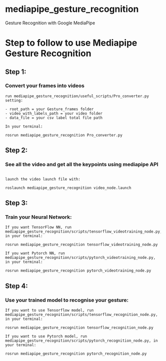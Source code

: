 # mediapipe_gesture_recognition
Gesture Recognition with Google MediaPipe

# Step to follow to use Mediapipe Gesture Recognition

## Step 1: 

### Convert your frames into videos

```
run mediapipe_gesture_recognition/useful_scripts/Pro_converter.py setting:

- root_path = your Gesture_frames folder
- video_with_labels_path = your video folder 
- data_file = your csv label total file path 

In your terminal:

rosrun mediapipe_gesture_recognition Pro_converter.py

```

## Step 2: 

### See all the video and get all the keypoints using mediapipe API
```

launch the video launch file with:

roslaunch mediapipe_gesture_recognition video_node.launch

```

## Step 3: 


### Train your Neural Network:

```
If you want TensorFlow NN, run mediapipe_gesture_recognition/scripts/tensorflow_videotraining_node.py, in your terminal:

rosrun mediapipe_gesture_recognition tensorflow_videotraining_node.py

If you want Pytorch NN, run mediapipe_gesture_recognition/scripts/pytorch_videotraining_node.py, in your terminal:

rosrun mediapipe_gesture_recognition pytorch_videotraining_node.py

```

## Step 4: 

### Use your trained model to recognise your gesture: 

```
If you want to use Tensorflow model, run mediapipe_gesture_recognition/scripts/tensorflow_recognition_node.py, in your terminal:

rosrun mediapipe_gesture_recognition tensorflow_recognition_node.py

If you want to use Pytorch model, run mediapipe_gesture_recognition/scripts/pytorch_recognition_node.py, in your terminal:

rosrun mediapipe_gesture_recognition pytorch_recognition_node.py

```